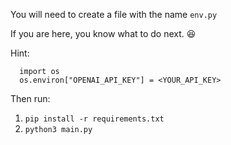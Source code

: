 You will need to create a file with the name `env.py`

If you are here, you know what to do next. 😆

Hint:
```
  import os
  os.environ["OPENAI_API_KEY"] = <YOUR_API_KEY>
```

Then run:

1. ```pip install -r requirements.txt```
2. ```python3 main.py```
